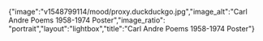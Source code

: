 {"image":"v1548799114/mood/proxy.duckduckgo.jpg","image_alt":"Carl Andre Poems 1958-1974 Poster","image_ratio": "portrait","layout":"lightbox","title":"Carl Andre Poems 1958-1974 Poster"}
